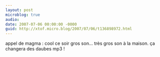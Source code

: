 ```yaml
---
layout: post
microblog: true
audio: 
date: 2007-07-06 00:00:00 -0000
guid: http://xtof.micro.blog/2007/07/06/t136898972.html
---
```

appel de magma : cool ce soir gros son... très gros son à la maison. ça changera des daubes mp3 !
